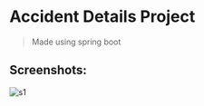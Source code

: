 # Accident Details Project
> Made using spring boot
## Screenshots:
![s1](https://drive.google.com/open?id=1TtS_8W21l4uZYBQ5vlsJcEzAZYUBtWgX)
